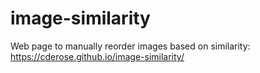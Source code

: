 # image-similarity
Web page to manually reorder images based on similarity: https://cderose.github.io/image-similarity/

